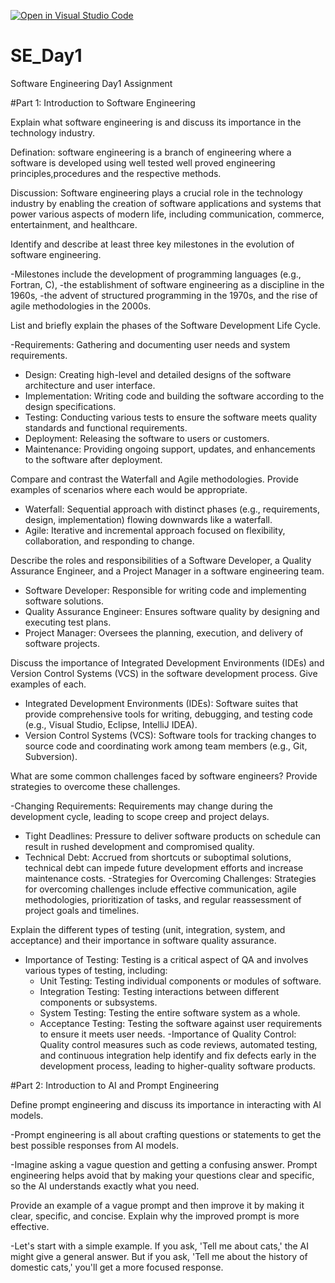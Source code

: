 [![Open in Visual Studio Code](https://classroom.github.com/assets/open-in-vscode-2e0aaae1b6195c2367325f4f02e2d04e9abb55f0b24a779b69b11b9e10269abc.svg)](https://classroom.github.com/online_ide?assignment_repo_id=18451917&assignment_repo_type=AssignmentRepo)
# SE_Day1
Software Engineering Day1 Assignment

#Part 1: Introduction to Software Engineering

Explain what software engineering is and discuss its importance in the technology industry.

Defination: software engineering is a branch of engineering where a software is developed using well
            tested well proved engineering principles,procedures and the respective methods.

Discussion: Software engineering plays a crucial role in the technology industry by enabling the
            creation of software applications and systems that power various aspects of modern
            life, including communication, commerce, entertainment, and healthcare.


Identify and describe at least three key milestones in the evolution of software engineering.

-Milestones include the development of programming languages (e.g., Fortran, C), 
-the establishment of software engineering as a discipline in the 1960s,
-the advent of structured programming in the 1970s, and the rise of agile methodologies in the 2000s.


List and briefly explain the phases of the Software Development Life Cycle.

  -Requirements: Gathering and documenting user needs and system requirements.
  - Design: Creating high-level and detailed designs of the software architecture and user interface.
  - Implementation: Writing code and building the software according to the design specifications.
  - Testing: Conducting various tests to ensure the software meets quality standards and functional requirements.
  - Deployment: Releasing the software to users or customers.
  - Maintenance: Providing ongoing support, updates, and enhancements to the software after deployment.


Compare and contrast the Waterfall and Agile methodologies. Provide examples of scenarios where each would be appropriate.

 - Waterfall: Sequential approach with distinct phases (e.g., requirements, design, implementation) flowing downwards like a waterfall.
 - Agile: Iterative and incremental approach focused on flexibility, collaboration, and responding to change.


Describe the roles and responsibilities of a Software Developer, a Quality Assurance Engineer, and a Project Manager in a software engineering team.

- Software Developer: Responsible for writing code and implementing software solutions.
- Quality Assurance Engineer: Ensures software quality by designing and executing test plans.
- Project Manager: Oversees the planning, execution, and delivery of software projects.


Discuss the importance of Integrated Development Environments (IDEs) and Version Control Systems (VCS) in the software development process. Give examples of each.

- Integrated Development Environments (IDEs): Software suites that provide comprehensive tools for writing, debugging, and testing code (e.g., Visual Studio, Eclipse, IntelliJ IDEA).
- Version Control Systems (VCS): Software tools for tracking changes to source code and coordinating work among team members (e.g., Git, Subversion).


What are some common challenges faced by software engineers? Provide strategies to overcome these challenges.

  -Changing Requirements: Requirements may change during the development cycle, leading to scope creep and project delays.
  - Tight Deadlines: Pressure to deliver software products on schedule can result in rushed development and compromised quality.
  - Technical Debt: Accrued from shortcuts or suboptimal solutions, technical debt can impede future development efforts and increase maintenance costs.
  -Strategies for Overcoming Challenges: Strategies for overcoming challenges include effective communication, agile methodologies, prioritization of tasks,
   and regular reassessment of project goals and timelines.


Explain the different types of testing (unit, integration, system, and acceptance) and their importance in software quality assurance.

- Importance of Testing: Testing is a critical aspect of QA and involves various types of testing, including:
  - Unit Testing: Testing individual components or modules of software.
  - Integration Testing: Testing interactions between different components or subsystems.
  - System Testing: Testing the entire software system as a whole.
  - Acceptance Testing: Testing the software against user requirements to ensure it meets user needs.
  -Importance of Quality Control: Quality control measures such as code reviews, automated testing,
   and continuous integration help identify and fix defects early in the development process, leading to higher-quality software products.


#Part 2: Introduction to AI and Prompt Engineering


Define prompt engineering and discuss its importance in interacting with AI models.

-Prompt engineering is all about crafting questions or statements to get the best
 possible responses from AI models.

-Imagine asking a vague question and getting a confusing answer. 
 Prompt engineering helps avoid that by making your questions clear and specific, so the AI understands exactly what you need.



Provide an example of a vague prompt and then improve it by making it clear, specific, and concise. Explain why the improved prompt is more effective.

-Let's start with a simple example. If you ask, 'Tell me about cats,' the AI might give a general answer. 
 But if you ask, 'Tell me about the history of domestic cats,' you'll get a more focused response.
